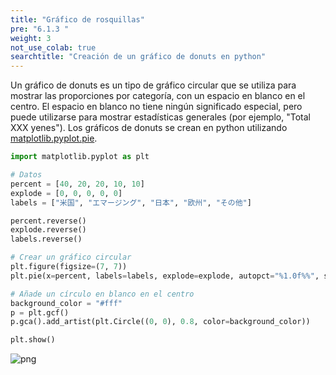 ```yaml
---
title: "Gráfico de rosquillas"
pre: "6.1.3 "
weight: 3
not_use_colab: true
searchtitle: "Creación de un gráfico de donuts en python"
---
```


Un gráfico de donuts es un tipo de gráfico circular que se utiliza para mostrar las proporciones por categoría, con un espacio en blanco en el centro. El espacio en blanco no tiene ningún significado especial, pero puede utilizarse para mostrar estadísticas generales (por ejemplo, "Total XXX yenes"). Los gráficos de donuts se crean en python utilizando [matplotlib.pyplot.pie](https://matplotlib.org/stable/api/_as_gen/matplotlib.pyplot.pie.html).


```python
import matplotlib.pyplot as plt

# Datos
percent = [40, 20, 20, 10, 10]
explode = [0, 0, 0, 0, 0]
labels = ["米国", "エマージング", "日本", "欧州", "その他"]

percent.reverse()
explode.reverse()
labels.reverse()

# Crear un gráfico circular
plt.figure(figsize=(7, 7))
plt.pie(x=percent, labels=labels, explode=explode, autopct="%1.0f%%", startangle=90)

# Añade un círculo en blanco en el centro
background_color = "#fff"
p = plt.gcf()
p.gca().add_artist(plt.Circle((0, 0), 0.8, color=background_color))

plt.show()
```


    
![png](/images/visualize/category-groupby/pie-dounut_files/pie-dounut_1_0.png)
    

